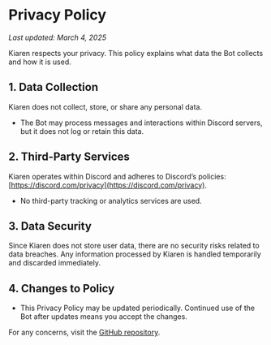 # Privacy Policy

_Last updated: March 4, 2025_

Kiaren respects your privacy. This policy explains what data the Bot collects and how it is used.

## 1. Data Collection

Kiaren does not collect, store, or share any personal data.
- The Bot may process messages and interactions within Discord servers, but it does not log or retain this data.

## 2. Third-Party Services

Kiaren operates within Discord and adheres to Discord’s policies: [https://discord.com/privacy](https://discord.com/privacy).
- No third-party tracking or analytics services are used.

## 3. Data Security

Since Kiaren does not store user data, there are no security risks related to data breaches.
Any information processed by Kiaren is handled temporarily and discarded immediately.

## 4. Changes to Policy

- This Privacy Policy may be updated periodically. Continued use of the Bot after updates means you accept the changes.

For any concerns, visit the [GitHub repository](https://github.com/birajrai/kiaren).

